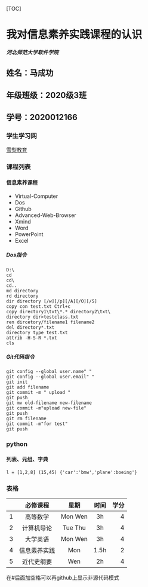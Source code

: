 [TOC]
# 我对信息素养实践课程的认识 
***河北师范大学软件学院***
## 姓名：马成功 
## 年级班级：2020级3班  
## 学号：2020012166  
### 学生学习网
[雪梨教育](http://www.edu2act.cn/task/list/)
### 课程列表
#### 信息素养课程
- Virtual-Computer
- Dos
- Github
- Advanced-Web-Browser
- Xmind
- Word
- PowerPoint
- Excel
##### Dos指令
```
D:\
cd
cd\
cd..
md directory
rd directory
dir directory [/w][/p][/A][/O][/S]
copy con test.txt Ctrl+c
copy directory1\txt\*.* directory2\txt\
directory dir>testclass.txt
ren dircetory/filename1 filename2
del directory*.txt
directory type test.txt
attrib -H-S-R *.txt
cls
```
##### Git代码指令
```
git config --global user.name" "
git config --global user.email" "
git init
git add filename 
git commit -m " upload "
git push
git mv old-filename new-filename
git commit -m"upload new-file"
git push
git rm filename
git commit -m"for test"
git push
```
### python
#### 列表、元组、字典
`l = [1,2,8] (15,45) {'car':'bmw','plane':boeing'}`
### 表格
||必修课程|星期|时间|学分|
|:-|:-:|:-:|:-:|-:|
|1|高等数学|Mon Wen|3h|4|
|2|计算机导论|Tue Thu|3h|4|
|3|大学英语|Mon Wen|3h|4|
|4|信息素养实践|Mon|1.5h|2|
|5|近代史纲要|Wen|2h|4|
在#后面加空格可以再github上显示非源代码模式